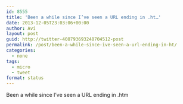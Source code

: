 ```yaml
---
id: 8555
title: 'Been a while since I’ve seen a URL ending in .ht…'
date: 2013-12-05T23:03:06+00:00
author: Avi
layout: post
guid: http://twitter-408793693248704512-post
permalink: /post/been-a-while-since-ive-seen-a-url-ending-in-ht/
categories:
  - none
tags:
  - micro
  - tweet
format: status
---
```

Been a while since I’ve seen a URL ending in .htm